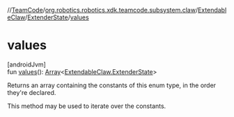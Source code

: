 //[TeamCode](../../../../index.md)/[org.robotics.robotics.xdk.teamcode.subsystem.claw](../../index.md)/[ExtendableClaw](../index.md)/[ExtenderState](index.md)/[values](values.md)

# values

[androidJvm]\
fun [values](values.md)(): [Array](https://kotlinlang.org/api/latest/jvm/stdlib/kotlin/-array/index.html)&lt;[ExtendableClaw.ExtenderState](index.md)&gt;

Returns an array containing the constants of this enum type, in the order they're declared.

This method may be used to iterate over the constants.
